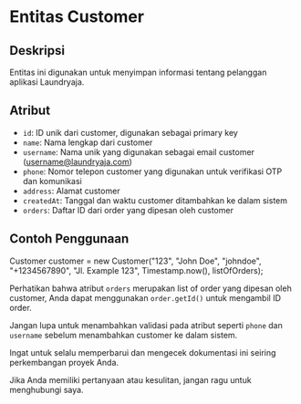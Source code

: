 # Entitas Customer

## Deskripsi
Entitas ini digunakan untuk menyimpan informasi tentang pelanggan aplikasi Laundryaja.

## Atribut
- `id`: ID unik dari customer, digunakan sebagai primary key
- `name`: Nama lengkap dari customer
- `username`: Nama unik yang digunakan sebagai email customer (username@laundryaja.com)
- `phone`: Nomor telepon customer yang digunakan untuk verifikasi OTP dan komunikasi
- `address`: Alamat customer
- `createdAt`: Tanggal dan waktu customer ditambahkan ke dalam sistem
- `orders`: Daftar ID dari order yang dipesan oleh customer

## Contoh Penggunaan
Customer customer = new Customer("123", "John Doe", "johndoe", "+1234567890", "Jl. Example 123", Timestamp.now(), listOfOrders);

Perhatikan bahwa atribut `orders` merupakan list of order yang dipesan oleh customer, Anda dapat menggunakan `order.getId()` untuk mengambil ID order.

Jangan lupa untuk menambahkan validasi pada atribut seperti `phone` dan `username` sebelum menambahkan customer ke dalam sistem.

Ingat untuk selalu memperbarui dan mengecek dokumentasi ini seiring perkembangan proyek Anda.

Jika Anda memiliki pertanyaan atau kesulitan, jangan ragu untuk menghubungi saya.
